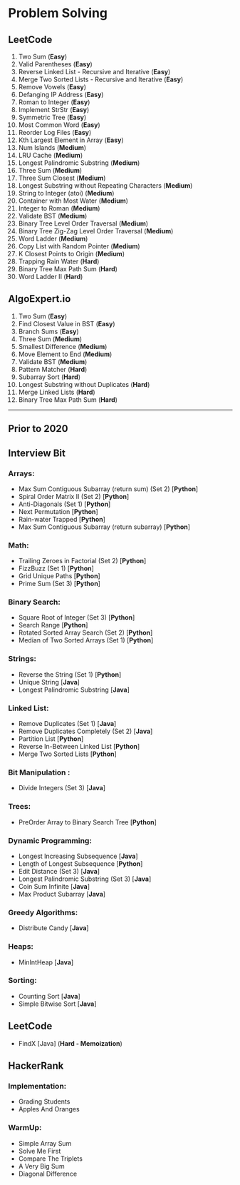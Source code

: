 # Problem Solving
<h2> LeetCode </h2>
<ol>
    <li> Two Sum (<b>Easy</b>)</li>
    <li> Valid Parentheses (<b>Easy</b>)</li>
    <li> Reverse Linked List - Recursive and Iterative (<b>Easy</b>)</li>
    <li> Merge Two Sorted Lists - Recursive and Iterative (<b>Easy</b>)</li>
    <li> Remove Vowels (<b>Easy</b>)</li>
    <li> Defanging IP Address (<b>Easy</b>)</li>
    <li> Roman to Integer (<b>Easy</b>)</li>
    <li> Implement StrStr (<b>Easy</b>)</li>
    <li> Symmetric Tree (<b>Easy</b>)</li>
    <li> Most Common Word (<b>Easy</b>)</li>
    <li> Reorder Log Files (<b>Easy</b>)</li>
    <li> Kth Largest Element in Array (<b>Easy</b>)</li>
    <li> Num Islands (<b>Medium</b>)</li>
    <li> LRU Cache (<b>Medium</b>)</li>
    <li> Longest Palindromic Substring (<b>Medium</b>)</li>
    <li> Three Sum (<b>Medium</b>)</li>
    <li> Three Sum Closest (<b>Medium</b>)</li>
    <li> Longest Substring without Repeating Characters (<b>Medium</b>)</li>
    <li> String to Integer (atoi) (<b>Medium</b>)</li>
    <li> Container with Most Water (<b>Medium</b>)</li>
    <li> Integer to Roman (<b>Medium</b>)</li>
    <li> Validate BST (<b>Medium</b>)</li>
    <li> Binary Tree Level Order Traversal (<b>Medium</b>)</li>
    <li> Binary Tree Zig-Zag Level Order Traversal (<b>Medium</b>)</li>
    <li> Word Ladder (<b>Medium</b>)</li>
    <li> Copy List with Random Pointer (<b>Medium</b>)</li>
    <li> K Closest Points to Origin (<b>Medium</b>)</li>
    <li> Trapping Rain Water (<b>Hard</b>)</li>
    <li> Binary Tree Max Path Sum (<b>Hard</b>)</li>
    <li> Word Ladder II (<b>Hard</b>)</li>
</ol>

<h2> AlgoExpert.io </h2>
<ol>
    <li> Two Sum (<b>Easy</b>)</li>
    <li> Find Closest Value in BST (<b>Easy</b>)</li>
    <li> Branch Sums (<b>Easy</b>) </li>
    <li> Three Sum (<b>Medium</b>)</li>
    <li> Smallest Difference (<b>Medium</b>)</li>
    <li> Move Element to End (<b>Medium</b>)</li>
    <li> Validate BST (<b>Medium</b>)</li>
    <li> Pattern Matcher (<b>Hard</b>)</li>
    <li> Subarray Sort (<b>Hard</b>)</li>
    <li> Longest Substring without Duplicates (<b>Hard</b>)</li>
    <li> Merge Linked Lists (<b>Hard</b>)</li>
    <li> Binary Tree Max Path Sum (<b>Hard</b>)</li>
</ol>

***


<h2>Prior to 2020</h2>
<h2> Interview Bit </h2>
<h3> Arrays: </h3>
<ul>
    <li> Max Sum Contiguous Subarray (return sum) (Set 2) [<b>Python</b>]</li>
    <li> Spiral Order Matrix II (Set 2) [<b>Python</b>]</li>
    <li> Anti-Diagonals (Set 1) [<b>Python</b>]</li>
    <li> Next Permutation [<b>Python</b>]</li>
    <li> Rain-water Trapped [<b>Python</b>]</li>
    <li> Max Sum Contiguous Subarray (return subarray) [<b>Python</b>]</li>
</ul>

<h3> Math: </h3>
<ul>
    <li> Trailing Zeroes in Factorial (Set 2) [<b>Python</b>]</li>
    <li> FizzBuzz (Set 1) [<b>Python</b>]</li>
    <li> Grid Unique Paths [<b>Python</b>]</li>
    <li> Prime Sum (Set 3) [<b>Python</b>]</li>
</ul>


<h3> Binary Search: </h3>
<ul>
    <li> Square Root of Integer (Set 3) [<b>Python</b>]</li>
    <li> Search Range [<b>Python</b>]</li>
    <li> Rotated Sorted Array Search (Set 2) [<b>Python</b>]</li>
    <li> Median of Two Sorted Arrays (Set 1) [<b>Python</b>]</li>
</ul>

<h3> Strings: </h3>
<ul>
    <li> Reverse the String (Set 1) [<b>Python</b>]</li>
    <li> Unique String [<b>Java</b>]</li>
    <li> Longest Palindromic Substring [<b>Java</b>]</li>
</ul>

<h3> Linked List: </h3>
<ul>
    <li> Remove Duplicates (Set 1) [<b>Java</b>]</li>
    <li> Remove Duplicates Completely (Set 2) [<b>Java</b>]</li>
    <li> Partition List [<b>Python</b>]</li>
    <li> Reverse In-Between Linked List [<b>Python</b>]</li>
    <li> Merge Two Sorted Lists [<b>Python</b>]</li>
</ul>

<h3> Bit Manipulation : </h3>
<ul>
    <li> Divide Integers (Set 3) [<b>Java</b>]</li>
</ul>

<h3> Trees: </h3>
<ul>
    <li> PreOrder Array to Binary Search Tree [<b>Python</b>]</li>
</ul>

<H3> Dynamic Programming: </h3>
<ul>
    <li> Longest Increasing Subsequence [<b>Java</b>]</li>
    <li> Length of Longest Subsequence [<b>Python</b>]</li>
    <li> Edit Distance (Set 3) [<b>Java</b>]</li>
    <li> Longest Palindromic Substring (Set 3) [<b>Java</b>]</li>
    <li> Coin Sum Infinite [<b>Java</b>]</li>
    <li> Max Product Subarray [<b>Java</b>]</li>
</ul>

<h3> Greedy Algorithms: </h3>
<ul>
    <li> Distribute Candy [<b>Java</b>]</li>
</ul>

<h3> Heaps: </h3>
<ul>
    <li> MinIntHeap [<b>Java</b>]</li>
</ul>

<h3> Sorting: </h3>
<ul>
    <li> Counting Sort [<b>Java</b>]</li>
    <li> Simple Bitwise Sort [<b>Java</b>]</li>
</ul>

<h2> LeetCode </h2>
<ul>
    <li> FindX [Java] (<b>Hard - Memoization</b>)</li>
</ul>

<h2>HackerRank </h2>
<h3>Implementation: </h3>
<ul>
    <li>Grading Students</li>
    <li>Apples And Oranges</li>
</ul>

<h3>WarmUp: </h3>
<ul>
    <li>Simple Array Sum</li>
    <li>Solve Me First</li>
    <li>Compare The Triplets</li>
    <li>A Very Big Sum</li>
    <li>Diagonal Difference</li>
</ul>

